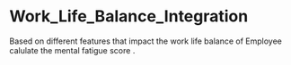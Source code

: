# Work_Life_Balance_Integration
Based on different features that impact the work life balance of Employee calulate the mental fatigue score .
